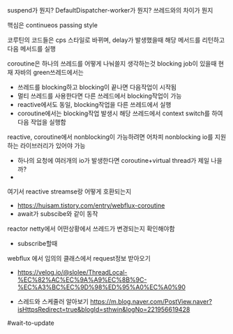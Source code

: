 suspend가 뭔지?
DefaultDispatcher-worker가 뭔지?
쓰레드와의 차이가 뭔지

핵심은 continueos passing style

코루틴의 코드들은 cps 스타일로 바뀌며, delay가 발생했을때 해당 메서드를 리턴하고 다음 메서드를 실행

coroutine은 하나의 쓰레드를 어떻게 나눠쓸지 생각하는것
blocking job이 있을때
현재 자바의 green쓰레드에서는 
- 쓰레드를 blocking하고 blocking이 끝나면 다음작업이 시작됨
- 멀티 쓰레드를 사용한다면 다른 쓰레드에서 blocking작업이 가능
- reactive에서도 동일, blocking작업을 다른 쓰레드에서 실행
- coroutine에서는 blocking작업 발생시 해당 쓰레드에서 context switch를 하여 다음 작업을 실행함

reactive, coroutine에서 nonblocking이 가능하려면 어차피 nonblocking io를 지원하는 라이브러리가 있어야 가능

- 하나의 요청에 여러개의 io가 발생한다면 coroutine+virtual thread가 제일 나을까?
- 

여기서 reactive streamse랑 어떻게 호환되는지
- https://huisam.tistory.com/entry/webflux-coroutine
- await가 subscibe와 같이 동작

reactor netty에서 어떤상황에서 쓰레드가 변경되는지 확인해야함
- subscribe할때

webflux 에서 임의의 클래스에서 request정보 받아오기
- https://velog.io/@slolee/ThreadLocal-%EC%82%AC%EC%9A%A9%EC%8B%9C-%EC%A3%BC%EC%9D%98%ED%95%A0%EC%A0%90

- 스레드와 스케줄러 알아보기
https://m.blog.naver.com/PostView.naver?isHttpsRedirect=true&blogId=sthwin&logNo=221956619428


#wait-to-update 